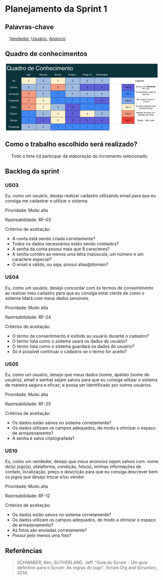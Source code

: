 # Planejamento da Sprint 1

## Palavras-chave

&emsp;[Vendedor](../../../../desenho/base/1.1/lexico/#l7-usuario), [Usuário](../../../../desenho/base/1.1/lexico/#l7-usuario), [Anúncio](../../../../desenho/base/1.1/lexico/#l1-anuncio)

## Quadro de conhecimentos

![Quadro conhecimentos](../../../assets/equipe/quadro_conhecimento.jpg)

## Como o trabalho escolhido será realizado?

<p style="text-indent: 20px; text-align: justify">
Todo o time irá participar da elaboração do incremento selecionado.
</p>

## Backlog da sprint

### US03

Eu, como um usuário, desejo realizar cadastro utilizando email para que eu consiga me cadastrar e utilizar o sistema.

Prioridade: Muito alta

Rastreabilidade: RF-03

Critérios de aceitação:

- A conta está sendo criada corretamente?
- Todos os dados necessários estão sendo coletados?
- A senha da conta possui mais que 8 caracteres?
- A senha contém ao menos uma letra maiúscula, um número e um caractere especial?
- O email é válido, ou seja, possui alias@domain?

### US04

Eu, como um usuário, desejo concordar com os termos de consentimento ao realizar meu cadastro para que eu consiga estar ciente de como o sistema lidará com meus dados sensíveis.

Prioridade: Muito alta

Rastreabilidade: RF-24

Critérios de aceitação:

- O termo de consentimento é exibido ao usuário durante o cadastro?
- O termo lista como o sistema usará os dados do usuário?
- O termo lista como o sistema guardará os dados do usuário?
- Só é possível continuar o cadastro se o termo for aceito?

### US05

Eu, como um usuário, desejo que meus dados (nome, apelido (nome de usuário), email e senha) sejam salvos para que eu consiga utilizar o sistema de maneira segura e eficaz, e possa ser identificado por outros usuários.

Prioridade: Muito alta

Rastreabilidade: RF-25

Critérios de aceitação:

- Os dados estão salvos no sistema corretamente?
- Os dados utilizam os campos adequados, de modo a otimizar o espaço de armazenamento?
- A senha é salva criptografada?

### US10

Eu, como um vendedor, desejo que meus anúncios sejam salvos com: nome do(s) jogo(s), plataforma, condição, foto(s), minhas informações de contato, localização, preço e descrição para que eu consiga descrever bem os jogos que desejo trocar e/ou vender.

Prioridade: Muito alta

Rastreabilidade: RF-12

Critérios de aceitação:

- Os dados estão salvos no sistema corretamente?
- Os dados utilizam os campos adequados, de modo a otimizar o espaço de armazenamento?
- As fotos são enviadas corretamente?
- Possui pelo menos uma foto?

## Referências

> SCHWABER, Ken; SUTHERLAND, Jeff. “Guia do Scrum - Um guia definitivo para o Scrum: As regras do jogo”. Scrum.Org and ScrumInc, 2014.
